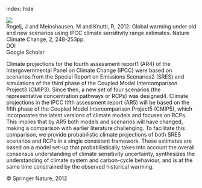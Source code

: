 index: hide

<div class="Citation">
    <div class="Citation-thumb CitationThumb-linked"  data-href="https://doi.org/10.1038/nclimate1385">
      <img src="https://static.claimspace.cloud/climate-study-static/refs/thumbs/12/Rogelj_et_al_2012-thumb.png" />
    </div>

  <div class="Citation-body">
    <div class="Citation-text">Rogelj, J and Meinshausen, M and Knutti, R, 2012: Global warming under old and new scenarios using IPCC climate sensitivity range estimates. <span class="Article-journal">Nature Climate Change, </span><span class="Article-volume">2, </span>248-253pp.</div>
    <div class="Citation-links">
      <div class="CitationLink" data-href="https://doi.org/10.1038/nclimate1385">
        <div class="CitationLink-icon CitationLink-Doi"></div>
        <div class="CitationLink-text">DOI</div>
      </div>
      <div class="CitationLink" data-href="https://scholar.google.com/scholar?q=10.1038/nclimate1385">
        <div class="CitationLink-icon CitationLink-Scholar"></div>
        <div class="CitationLink-text">Google Scholar</div>
      </div>
    </div>
  </div>
</div>

Climate projections for the fourth assessment report1 (AR4) of the Intergovernmental Panel on Climate Change (IPCC) were based on scenarios from the Special Report on Emissions Scenarios2 (SRES) and simulations of the third phase of the Coupled Model Intercomparison Project3 (CMIP3). Since then, a new set of four scenarios (the representative concentration pathways or RCPs) was designed4. Climate projections in the IPCC fifth assessment report (AR5) will be based on the fifth phase of the Coupled Model Intercomparison Project5 (CMIP5), which incorporates the latest versions of climate models and focuses on RCPs. This implies that by AR5 both models and scenarios will have changed, making a comparison with earlier literature challenging. To facilitate this comparison, we provide probabilistic climate projections of both SRES scenarios and RCPs in a single consistent framework. These estimates are based on a model set-up that probabilistically takes into account the overall consensus understanding of climate sensitivity uncertainty, synthesizes the understanding of climate system and carbon-cycle behaviour, and is at the same time constrained by the observed historical warming.

<div class="Citation-copy">
&copy; Springer Nature, 2012
</div>